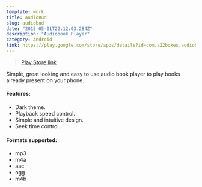 ```yaml
---
template: work
title: AudioBud
slug: audiobud
date: "2015-05-01T22:12:03.284Z"
description: "Audiobook Player"
category: Android
link: https://play.google.com/store/apps/details?id=com.a22boxes.audiobook
---
```


> [Play Store link](https://play.google.com/store/apps/details?id=com.a22boxes.audiobook)

Simple, great looking and easy to use audio book player to play books already present on your phone.

#### Features:
+ Dark theme.
+ Playback speed control.
+ Simple and intuitive design.
+ Seek time control.

#### Formats supported:
* mp3
* m4a
* aac
* ogg
* m4b


